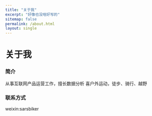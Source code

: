 ```yaml
---
title: "关于我"
excerpt: "好像也没啥好写的"
sitemap: false
permalink: /about.html
layout: single
---
```

# 关于我
### 简介
从事互联网产品运营工作，擅长数据分析
喜户外运动，徒步、骑行、越野
### 联系方式
weixin:sarsbiker
